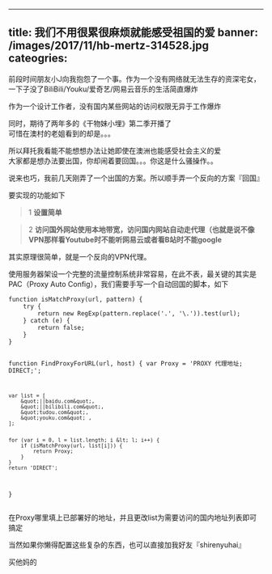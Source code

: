 
---
title: 我们不用很累很麻烦就能感受祖国的爱
banner: /images/2017/11/hb-mertz-314528.jpg
cateogries: 
---
<!--kg-card-begin: markdown--><p>前段时间朋友小J向我抱怨了一个事。作为一个没有网络就无法生存的资深宅女，一下子没了BiliBili/Youku/爱奇艺/网易云音乐的生活简直爆炸</p>
<p>作为一个设计工作者，没有国内某些网站的访问权限无异于工作爆炸<br>
<img src="/images/2017/11/ceeb653ejw1fb3oirkowdj208c0690t8.jpg" alt="" loading="lazy"></p>
<p>同时，期待了两年多的《干物妹小埋》第二季开播了<br>
<img src="/images/2017/11/-----2017-11-02---4-17-21.png" alt="" loading="lazy"><br>
可惜在澳村的老姐看到的却是。。。<br>
<img src="/images/2017/11/-----2017-11-02---5-49-22.png" alt="" loading="lazy"><br>
<img src="/images/2017/11/006APoFYjw1fbc5u8sywhj309w08y0tl.jpg" alt="" loading="lazy"></p>
<p>所以拜托我看能不能想想办法让她即使在澳洲也能感受社会主义的爱<br>
<img src="/images/2017/11/9150e4e5ly1ff67nww3o2j205905imxd.jpg" alt="" loading="lazy"><br>
大家都是想办法要出国，你却闹着要回国。。。你这是什么骚操作。。</p>
<p>说来也巧，我前几天刚弄了一个出国的方案。所以顺手弄一个反向的方案『回国』</p>
<p>要实现的功能如下</p>
<blockquote>
<p>1 <strong>设置简单</strong></p>
</blockquote>
<blockquote>
<p>2 <strong>访问国外网站使用本地带宽，访问国内网站自动走代理（也就是说不像VPN那样看Youtube时不能听网易云或者看B站时不能google</strong></p>
</blockquote>
<p>其实原理很简单，就是一个反向的VPN代理。</p>
<p>使用服务器架设一个完整的流量控制系统非常容易，在此不表，最关键的其实是PAC（Proxy Auto Config），我们需要手写一个自动回国的脚本，如下</p>
<pre><code class="language-js">function isMatchProxy(url, pattern) {
    try {
        return new RegExp(pattern.replace('.', '\.')).test(url);
    } catch (e) {
        return false;
    }
}

function FindProxyForURL(url, host) {
    var Proxy = 'PROXY 代理地址; DIRECT;';

    var list = [
        &quot;||baidu.com&quot;,
        &quot;||bilibili.com&quot;,
        &quot;tudou.com&quot;,
        &quot;youku.com&quot; ,
    ];


    for (var i = 0, l = list.length; i &lt; l; i++) {
        if (isMatchProxy(url, list[i])) {
            return Proxy;
        }
    }
    return 'DIRECT';
}
</code></pre>
<p>在Proxy哪里填上已部署好的地址，并且更改list为需要访问的国内地址列表即可搞定</p>
<p>当然如果你懒得配置这些复杂的东西，也可以直接加我好友『shirenyuhai』</p>
<p>买他妈的</p>
<!--kg-card-end: markdown-->
    